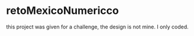 # retoMexicoNumericco

this project was given for a challenge, the design is not mine.
I only coded.
